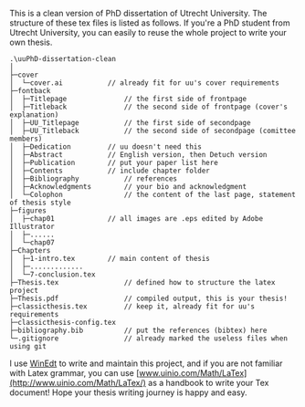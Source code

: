 This is a clean version of PhD dissertation of Utrecht University. The structure of these tex files is listed as follows. If you're a PhD student from Utrecht University, you can easily to reuse the whole project to write your own thesis.

```
.\uuPhD-dissertation-clean
│
├─cover                             
│  └─cover.ai           // already fit for uu's cover requirements
├─fontback
│  ├─Titlepage              // the first side of frontpage
│  ├─Titleback              // the second side of frontpage (cover's explanation)
│  ├─UU_Titlepage           // the first side of secondpage
│  ├─UU_Titleback           // the second side of secondpage (comittee members)
│  ├─Dedication         // uu doesn't need this
│  ├─Abstract           // English version, then Detuch version
│  ├─Publication        // put your paper list here
│  ├─Contents           // include chapter folder
│  ├─Bibliography           // references
│  ├─Acknowledgments        // your bio and acknowledgment
│  └─Colophon               // the content of the last page, statement of thesis style
├─figures
│  ├─chap01             // all images are .eps edited by Adobe Illustrator
│  ├─......                     
│  └─chap07      
├─Chapters
│  ├─1-intro.tex        // main content of thesis
│  ├─.............                       
│  └─7-conclusion.tex
├─Thesis.tex                // defined how to structure the latex project
├─Thesis.pdf                // compiled output, this is your thesis!
├─classicthesis.tex         // keep it, already fit for uu's requirements
├─classicthesis-config.tex          
├─bibliography.bib          // put the references (bibtex) here
└─.gitignore                // already marked the useless files when using git

```

I use [WinEdt](https://www.winedt.com/) to write and maintain this project, and if you are not familiar with Latex grammar, you can use [www.uinio.com/Math/LaTex](http://www.uinio.com/Math/LaTex/) as a handbook to write your Tex document! Hope your thesis writing journey is happy and easy. 



